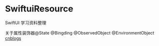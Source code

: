 # SwiftuiResource
SwiftUI 学习资料整理

关于属性装饰器@State @Bingding @ObservedObject @EnvironmentObject [cnblogs](https://www.cnblogs.com/xiaoniuzai/p/11417123.html)
